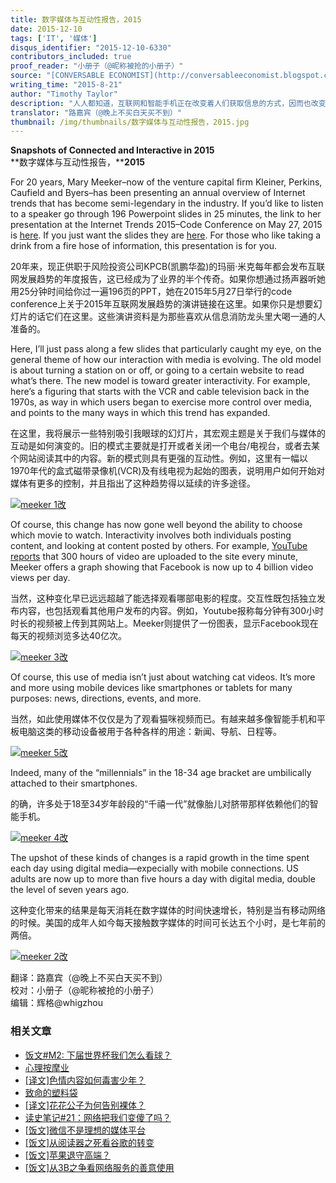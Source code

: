```yaml
---
title: 数字媒体与互动性报告，2015
date: 2015-12-10
tags: ['IT', '媒体']
disqus_identifier: "2015-12-10-6330"
contributors_included: true
proof_reader: "小册子（@昵称被抢的小册子）"
source: "[CONVERSABLE ECONOMIST](http://conversableeconomist.blogspot.com/2015/08/snapshots-of-connected-and-interactive.html)"
writing_time: "2015-8-21"
author: "Timothy Taylor"
description: "人人都知道，互联网和智能手机正在改变着人们获取信息的方式，因而也改变着媒体的形态，然而，要了解这些改变的细节，以及它已达到了何种程度，需要很多数字，20年来，KPCB的Mary Meeker每年都会发表一份详尽报告，本文择要介绍了其中一部分数字和图表。"
translator: "路嘉宾（@晚上不买白天买不到）"
thumbnail: /img/thumbnails/数字媒体与互动性报告，2015.jpg
---
```


**Snapshots of Connected and Interactive in 2015**  
**数字媒体与互动性报告，****2015**

For 20 years, Mary Meeker–now of the venture capital firm Kleiner, Perkins, Caufield and Byers–has been presenting an annual overview of Internet trends that has become semi-legendary in the industry. If you’d like to listen to a speaker go through 196 Powerpoint slides in 25 minutes, the link to her presentation at the Internet Trends 2015–Code Conference on May 27, 2015 is [here](http://player.theplatform.com/p/PhfuRC/vNP4WUiQeJFa/select/xnkkwdLAeUn6?form=html&autoPlay=true&siteSectionId=recode_articles_main_vod). If you just want the slides they are [here](http://www.kpcb.com/internet-trends). For those who like taking a drink from a fire hose of information, this presentation is for you.

20年来，现正供职于风险投资公司KPCB(凯鹏华盈)的玛丽·米克每年都会发布互联网发展趋势的年度报告，这已经成为了业界的半个传奇。如果你想通过扬声器听她用25分钟时间给你过一遍196页的PPT，她在2015年5月27日举行的code conference上关于2015年互联网发展趋势的演讲链接在这里。如果你只是想要幻灯片的话它们在这里。这些演讲资料是为那些喜欢从信息消防龙头里大喝一通的人准备的。

Here, I’ll just pass along a few slides that particularly caught my eye, on the general theme of how our interaction with media is evolving. The old model is about turning a station on or off, or going to a certain website to read what’s there. The new model is toward greater interactivity. For example, here’s a figuring that starts with the VCR and cable television back in the 1970s, as way in which users began to exercise more control over media, and points to the many ways in which this trend has expanded.

在这里，我将展示一些特别吸引我眼球的幻灯片，其宏观主题是关于我们与媒体的互动是如何演变的。旧的模式主要就是打开或者关闭一个电台/电视台，或者去某个网站阅读其中的内容。新的模式则具有更强的互动性。例如，这里有一幅以1970年代的盒式磁带录像机(VCR)及有线电视为起始的图表，说明用户如何开始对媒体有更多的控制，并且指出了这种趋势得以延续的许多途径。

[![meeker 1改](https://headsalon.org/wordpress/wp-content/uploads/2015/12/meeker-1改-300x223.jpg)](https://headsalon.org/wordpress/wp-content/uploads/2015/12/meeker-1改.jpg)

Of course, this change has now gone well beyond the ability to choose which movie to watch. Interactivity involves both individuals posting content, and looking at content posted by others. For example, [YouTube reports](https://www.youtube.com/yt/press/statistics.html) that 300 hours of video are uploaded to the site every minute, Meeker offers a graph showing that Facebook is now up to 4 billion video views per day.

当然，这种变化早已远远超越了能选择观看哪部电影的程度。交互性既包括独立发布内容，也包括观看其他用户发布的内容。例如，Youtube报称每分钟有300小时时长的视频被上传到其网站上。Meeker则提供了一份图表，显示Facebook现在每天的视频浏览多达40亿次。

[![meeker 3改](https://headsalon.org/wordpress/wp-content/uploads/2015/12/meeker-3改-236x300.jpg)](https://headsalon.org/wordpress/wp-content/uploads/2015/12/meeker-3改.jpg)

Of course, this use of media isn’t just about watching cat videos. It’s more and more using mobile devices like smartphones or tablets for many purposes: news, directions, events, and more.

当然，如此使用媒体不仅仅是为了观看猫咪视频而已。有越来越多像智能手机和平板电脑这类的移动设备被用于各种各样的用途：新闻、导航、日程等。

[![meeker 5改](https://headsalon.org/wordpress/wp-content/uploads/2015/12/meeker-5改-300x207.jpg)](https://headsalon.org/wordpress/wp-content/uploads/2015/12/meeker-5改.jpg)

Indeed, many of the “millennials” in the 18-34 age bracket are umbilically attached to their smartphones.

的确，许多处于18至34岁年龄段的“千禧一代”就像胎儿对脐带那样依赖他们的智能手机。

[![meeker 4改](https://headsalon.org/wordpress/wp-content/uploads/2015/12/meeker-4改-300x201.jpg)](https://headsalon.org/wordpress/wp-content/uploads/2015/12/meeker-4改.jpg)

The upshot of these kinds of changes is a rapid growth in the time spent each day using digital media—expecially with mobile connections. US adults are now up to more than five hours a day with digital media, double the level of seven years ago.

这种变化带来的结果是每天消耗在数字媒体的时间快速增长，特别是当有移动网络的时候。美国的成年人如今每天接触数字媒体的时间可长达五个小时，是七年前的两倍。

[![meeker 2改](https://headsalon.org/wordpress/wp-content/uploads/2015/12/meeker-2改-300x201.jpg)](https://headsalon.org/wordpress/wp-content/uploads/2015/12/meeker-2改.jpg)


翻译：路嘉宾（@晚上不买白天买不到）  
校对：小册子（@昵称被抢的小册子）  
编辑：辉格@whigzhou


### 相关文章

* [饭文#M2: 下届世界杯我们怎么看球？](https://headsalon.org/archives/721.html "饭文#M2: 下届世界杯我们怎么看球？")
* [心理按摩业](https://headsalon.org/archives/7767.html "心理按摩业")
* [[译文]色情内容如何毒害少年？](https://headsalon.org/archives/7470.html "[译文]色情内容如何毒害少年？")
* [致命的塑料袋](https://headsalon.org/archives/7026.html "致命的塑料袋")
* [[译文]花花公子为何告别裸体？](https://headsalon.org/archives/6347.html "[译文]花花公子为何告别裸体？")
* [读史笔记#21：网络把我们变傻了吗？](https://headsalon.org/archives/5508.html "读史笔记#21：网络把我们变傻了吗？")
* [[饭文]微信不是理想的媒体平台](https://headsalon.org/archives/5020.html "[饭文]微信不是理想的媒体平台")
* [[饭文]从阅读器之死看谷歌的转变](https://headsalon.org/archives/4715.html "[饭文]从阅读器之死看谷歌的转变")
* [[饭文]苹果退守高端？](https://headsalon.org/archives/4485.html "[饭文]苹果退守高端？")
* [[饭文]从3B之争看网络服务的善意使用](https://headsalon.org/archives/4398.html "[饭文]从3B之争看网络服务的善意使用")
